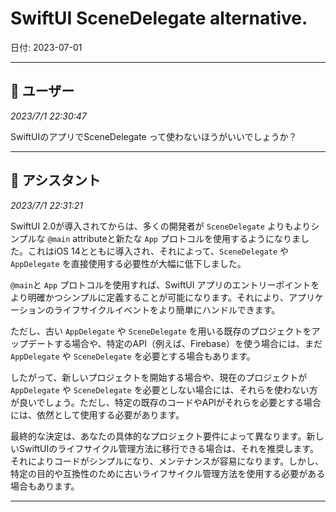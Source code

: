 # SwiftUI SceneDelegate alternative.

日付: 2023-07-01

---

## 👤 ユーザー
*2023/7/1 22:30:47*

SwiftUIのアプリでSceneDelegate って使わないほうがいいでしょうか？

---

## 🤖 アシスタント
*2023/7/1 22:31:21*

SwiftUI 2.0が導入されてからは、多くの開発者が `SceneDelegate` よりもよりシンプルな `@main` attributeと新たな `App` プロトコルを使用するようになりました。これはiOS 14とともに導入され、それによって、`SceneDelegate` や `AppDelegate` を直接使用する必要性が大幅に低下しました。

`@main`と `App` プロトコルを使用すれば、SwiftUI アプリのエントリーポイントをより明確かつシンプルに定義することが可能になります。それにより、アプリケーションのライフサイクルイベントをより簡単にハンドルできます。

ただし、古い `AppDelegate` や `SceneDelegate` を用いる既存のプロジェクトをアップデートする場合や、特定のAPI（例えば、Firebase）を使う場合には、まだ `AppDelegate` や `SceneDelegate` を必要とする場合もあります。

したがって、新しいプロジェクトを開始する場合や、現在のプロジェクトが `AppDelegate` や `SceneDelegate` を必要としない場合には、それらを使わない方が良いでしょう。ただし、特定の既存のコードやAPIがそれらを必要とする場合には、依然として使用する必要があります。

最終的な決定は、あなたの具体的なプロジェクト要件によって異なります。新しいSwiftUIのライフサイクル管理方法に移行できる場合は、それを推奨します。それによりコードがシンプルになり、メンテナンスが容易になります。しかし、特定の目的や互換性のために古いライフサイクル管理方法を使用する必要がある場合もあります。

---
